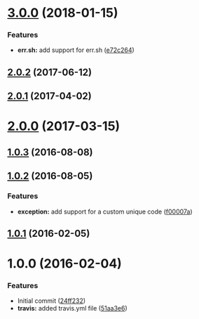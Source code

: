 <a name="3.0.0"></a>
# [3.0.0](https://github.com/poppinss/node-exceptions/compare/v2.0.2...v3.0.0) (2018-01-15)


### Features

* **err.sh:** add support for err.sh ([e72c264](https://github.com/poppinss/node-exceptions/commit/e72c264))



<a name="2.0.2"></a>
## [2.0.2](https://github.com/poppinss/node-exceptions/compare/v2.0.1...v2.0.2) (2017-06-12)



<a name="2.0.1"></a>
## [2.0.1](https://github.com/poppinss/node-exceptions/compare/v2.0.0...v2.0.1) (2017-04-02)



<a name="2.0.0"></a>
# [2.0.0](https://github.com/poppinss/node-exceptions/compare/v1.0.3...v2.0.0) (2017-03-15)



<a name="1.0.3"></a>
## [1.0.3](https://github.com/poppinss/node-exceptions/compare/v1.0.2...v1.0.3) (2016-08-08)



<a name="1.0.2"></a>
## [1.0.2](https://github.com/poppinss/node-exceptions/compare/v1.0.0...v1.0.2) (2016-08-05)


### Features

* **exception:** add support for a custom unique code ([f00007a](https://github.com/poppinss/node-exceptions/commit/f00007a))



<a name="1.0.1"></a>
## [1.0.1](https://github.com/poppinss/node-exceptions/compare/v1.0.0...v1.0.1) (2016-02-05)




<a name="1.0.0"></a>
# 1.0.0 (2016-02-04)


### Features

* Initial commit ([24ff232](https://github.com/poppinss/node-exceptions/commit/24ff232))
* **travis:** added travis.yml file ([51aa3e6](https://github.com/poppinss/node-exceptions/commit/51aa3e6))
